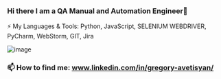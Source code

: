 ### Hi there I am a QA Manual and Automation Engineer👋

⚡ My Languages & Tools: Python, JavaScript, SELENIUM WEBDRIVER, PyCharm, WebStorm, GIT, Jira  

![image](https://user-images.githubusercontent.com/118332660/204431561-d0eea5ca-7296-41f0-9ab2-18121138f9b2.png)

### 📫 How to find me: www.linkedin.com/in/gregory-avetisyan/
<!--
**gregory-avetis/gregory-avetis** is a ✨ _special_ ✨ repository because its `README.md` (this file) appears on your GitHub profile.

Here are some ideas to get you started:

- 🔭 I’m currently working on ...
- 🌱 I’m currently learning ...
- 👯 I’m looking to collaborate on ...
- 🤔 I’m looking for help with ...
- 💬 Ask me about ...
- 📫 How to reach me: ...
- 😄 Pronouns: ...
- ⚡ Fun fact: ...
-->

